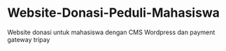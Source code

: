 # Website-Donasi-Peduli-Mahasiswa

Website donasi untuk mahasiswa dengan CMS Wordpress dan payment gateway tripay


